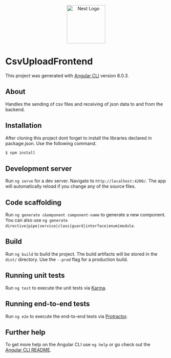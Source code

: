 <p align="center">
  <img src="https://angular.io/assets/images/logos/angular/angular.png" width="120" alt="Nest Logo" />
</p>

# CsvUploadFrontend

This project was generated with [Angular CLI](https://github.com/angular/angular-cli) version 8.0.3.

## About
Handles the sending of csv files and receiving of json data to and from the backend.


## Installation
After cloning this project dont forget to install the libraries declared in package.json. Use the following command.
```bash
$ npm install
```

## Development server

Run `ng serve` for a dev server. Navigate to `http://localhost:4200/`. The app will automatically reload if you change any of the source files.

## Code scaffolding

Run `ng generate c&omponent component-name` to generate a new component. You can also use `ng generate directive|pipe|service|class|guard|interface|enum|module`.

## Build

Run `ng build` to build the project. The build artifacts will be stored in the `dist/` directory. Use the `--prod` flag for a production build.

## Running unit tests

Run `ng test` to execute the unit tests via [Karma](https://karma-runner.github.io).

## Running end-to-end tests

Run `ng e2e` to execute the end-to-end tests via [Protractor](http://www.protractortest.org/).

## Further help

To get more help on the Angular CLI use `ng help` or go check out the [Angular CLI README](https://github.com/angular/angular-cli/blob/master/README.md).
